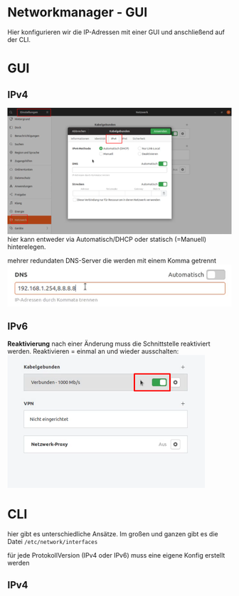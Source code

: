 <h1>Networkmanager - GUI</h1>

Hier konfigurieren wir die IP-Adressen mit einer GUI und anschließend auf der CLI.

# GUI

## IPv4
![](imgs/2020-06-26-14-56-41.png)
hier kann entweder via Automatisch/DHCP oder statisch (=Manuell) hinterelegen. 


mehrer redundaten DNS-Server
die werden mit einem Komma getrennt
![](imgs/2020-06-26-14-57-49.png)

## IPv6
**Reaktivierung**
nach einer Änderung muss die Schnittstelle reaktiviert werden. Reaktivieren = einmal an und wieder ausschalten:
![](imgs/2020-06-26-15-03-32.png)

# CLI
hier gibt es unterschiedliche Ansätze. Im großen und ganzen gibt es die Datei 
```/etc/network/interfaces```

für jede ProtokollVersion (IPv4 oder IPv6) muss eine eigene Konfig erstellt werden

## IPv4